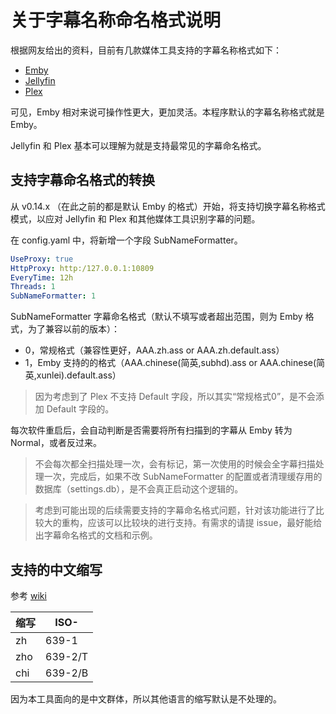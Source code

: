 # 关于字幕名称命名格式说明

根据网友给出的资料，目前有几款媒体工具支持的字幕名称格式如下：

* [Emby](https://support.emby.media/support/solutions/articles/44001159160-subtitles%EF%BC%8C)
* [Jellyfin](https://jellyfin.org/docs/general/server/media/subtitles.html)
* [Plex](https://support.plex.tv/articles/200471133-adding-local-subtitles-to-your-media/)

可见，Emby 相对来说可操作性更大，更加灵活。本程序默认的字幕名称格式就是 Emby。

Jellyfin 和 Plex 基本可以理解为就是支持最常见的字幕命名格式。

## 支持字幕命名格式的转换

从 v0.14.x （在此之前的都是默认 Emby 的格式）开始，将支持切换字幕名称格式模式，以应对 Jellyfin 和 Plex 和其他媒体工具识别字幕的问题。

在 config.yaml 中，将新增一个字段 SubNameFormatter。

```yaml
UseProxy: true
HttpProxy: http:/127.0.0.1:10809
EveryTime: 12h
Threads: 1
SubNameFormatter: 1
```

SubNameFormatter 字幕命名格式（默认不填写或者超出范围，则为 Emby 格式，为了兼容以前的版本）：

* 0，常规格式（兼容性更好，AAA.zh.ass or AAA.zh.default.ass）
* 1，Emby 支持的的格式（AAA.chinese(简英,subhd).ass or AAA.chinese(简英,xunlei).default.ass）

> 因为考虑到了 Plex 不支持 Default 字段，所以其实“常规格式0”，是不会添加 Default 字段的。

每次软件重启后，会自动判断是否需要将所有扫描到的字幕从 Emby 转为 Normal，或者反过来。

> 不会每次都全扫描处理一次，会有标记，第一次使用的时候会全字幕扫描处理一次，完成后，如果不改 SubNameFormatter 的配置或者清理缓存用的数据库（settings.db），是不会真正启动这个逻辑的。

> 考虑到可能出现的后续需要支持的字幕命名格式问题，针对该功能进行了比较大的重构，应该可以比较块的进行支持。有需求的请提 issue，最好能给出字幕命名格式的文档和示例。

## 支持的中文缩写

参考 [wiki](https://en.wikipedia.org/wiki/List_of_ISO_639-1_codes)

| 缩写 | ISO-    |
| ---- | ------- |
| zh   | 639-1   |
| zho  | 639-2/T |
| chi  | 639-2/B |

因为本工具面向的是中文群体，所以其他语言的缩写默认是不处理的。
